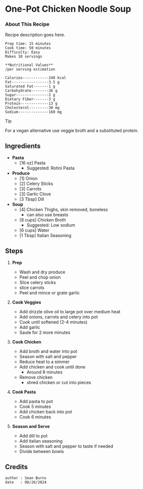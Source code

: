 # One-Pot Chicken Noodle Soup
### About This Recipe

Recipe description goes here. 

```
Prep time: 15 minutes
Cook time: 50 minutes
Difficulty: Easy
Makes 10 servings
```

```
**Nutritional Values**
/per serving estimation

Calories------------240 kcal
Fat-----------------3.5 g
Saturated Fat-------1 g
Carbohydrate--------36 g
Sugar---------------2 g
Dietary Fiber-------3 g
Protein-------------13 g
Cholesterol---------30 mg
Sodium--------------160 mg
```

> [!TIP]
> For a vegan alternative use veggie broth and a substituted protein.

## Ingredients

- **Pasta**
    - [16 oz] Pasta 
        - Suggested: Rotini Pasta
- **Produce**
    - [1] Onion
    - [2] Celery Sticks
    - [3] Carrots
    - [3] Garlic Clove
    - [3 Tbsp] Dill
- **Soup**
    - [4] Chicken Thighs, skin removed, boneless
        - can also use breasts
    - [8 cups] Chicken Broth
        - Suggested: Low sodium
    - [6 cups] Water
    - [1 Tbsp] Italian Seasoning

## Steps

1. **Prep**
    - Wash and dry produce
    - Peel and chop onion
    - Slice celery sticks
    - slice carrots
    - Peel and mince or grate garlic

2. **Cook Veggies**
    - Add drizzle olive oil to large pot over medium heat
    - Add onions, carrots and celery into pot
    - Cook until softened (2-4 minutes)
    - Add garlic
    - Saute for 2 more minutes

3. **Cook Chicken**
    - Add broth and water into pot
    - Season with salt and pepper
    - Reduce heat to a simmer
    - Add chicken and cook until done
        - Around 8 minutes
    - Remove chicken
        - shred chicken or cut into pieces

3. **Cook Pasta**
    - Add pasta to pot
    - Cook 5 minutes
    - Add chicken back into pot
    - Cook 6 minutes

4. **Season and Serve**
    - Add dill to pot
    - Add italian seasoning
    - Season with salt and pepper to taste if needed
    - Divide between bowls

## Credits
```
author : Sean Burns
date   : 08/26/2024
```